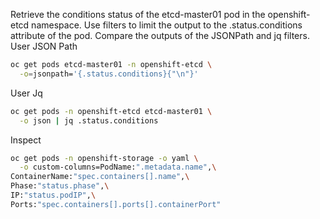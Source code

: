 Retrieve the conditions status of the etcd-master01 pod in the openshift-etcd namespace. Use filters to limit the output to the .status.conditions attribute of the pod. Compare the outputs of the JSONPath and jq filters.
User JSON Path
```bash
oc get pods etcd-master01 -n openshift-etcd \
  -o=jsonpath='{.status.conditions}{"\n"}'
```
User Jq
```bash
oc get pods -n openshift-etcd etcd-master01 \
  -o json | jq .status.conditions
```

Inspect 
```bash
oc get pods -n openshift-storage -o yaml \
  -o custom-columns=PodName:".metadata.name",\
ContainerName:"spec.containers[].name",\
Phase:"status.phase",\
IP:"status.podIP",\
Ports:"spec.containers[].ports[].containerPort"
```

